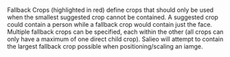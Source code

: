 Fallback Crops (highlighted in red) define crops that should only be used when the smallest suggested crop cannot be contained. A suggested crop could contain a person while a fallback crop would contain just the face. Multiple fallback crops can be specified, each within the other (all crops can only have a maximum of one direct child crop). Salieo will attempt to contain the largest fallback crop possible when positioning/scaling an iamge.